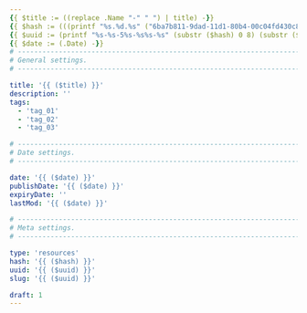 ```yaml
---
{{ $title := ((replace .Name "-" " ") | title) -}}
{{ $hash := (((printf "%s.%d.%s" ("6ba7b811-9dad-11d1-80b4-00c04fd430c8") (now.Unix) (delimit (shuffle (seq 999)) "")) | base64Encode) | sha1) -}}
{{ $uuid := (printf "%s-%s-5%s-%s%s-%s" (substr ($hash) 0 8) (substr ($hash) 8 4) (substr ($hash) 13 3) (index (slice "8" "9" "a" "b" | shuffle) 0) (substr ($hash) 17 3) (substr ($hash) 20 12)) -}}
{{ $date := (.Date) -}}
# -------------------------------------------------------------------------------------------------------------------- #
# General settings.
# -------------------------------------------------------------------------------------------------------------------- #

title: '{{ ($title) }}'
description: ''
tags:
  - 'tag_01'
  - 'tag_02'
  - 'tag_03'

# -------------------------------------------------------------------------------------------------------------------- #
# Date settings.
# -------------------------------------------------------------------------------------------------------------------- #

date: '{{ ($date) }}'
publishDate: '{{ ($date) }}'
expiryDate: ''
lastMod: '{{ ($date) }}'

# -------------------------------------------------------------------------------------------------------------------- #
# Meta settings.
# -------------------------------------------------------------------------------------------------------------------- #

type: 'resources'
hash: '{{ ($hash) }}'
uuid: '{{ ($uuid) }}'
slug: '{{ ($uuid) }}'

draft: 1
---
```




<!--more-->
